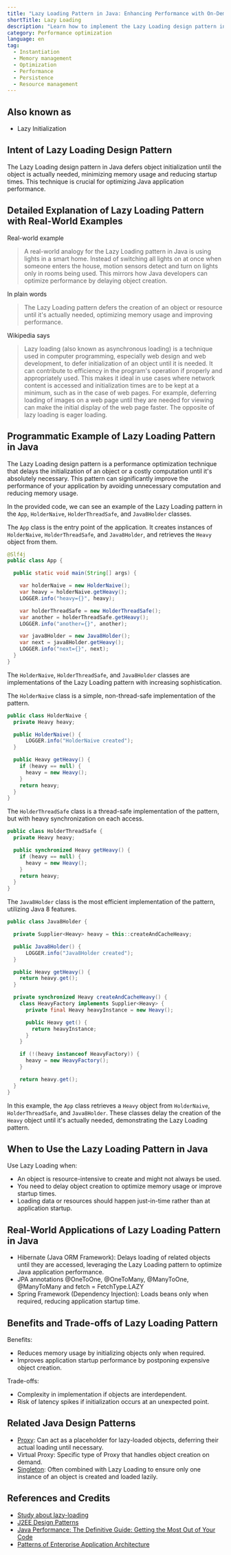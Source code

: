 ```yaml
---
title: "Lazy Loading Pattern in Java: Enhancing Performance with On-Demand Object Initialization"
shortTitle: Lazy Loading
description: "Learn how to implement the Lazy Loading design pattern in Java to optimize memory usage and improve application startup times. Discover practical examples, benefits, and best practices for efficient resource management."
category: Performance optimization
language: en
tag:
  - Instantiation
  - Memory management
  - Optimization
  - Performance
  - Persistence
  - Resource management
---
```


## Also known as

* Lazy Initialization

## Intent of Lazy Loading Design Pattern

The Lazy Loading design pattern in Java defers object initialization until the object is actually needed, minimizing memory usage and reducing startup times. This technique is crucial for optimizing Java application performance.

## Detailed Explanation of Lazy Loading Pattern with Real-World Examples

Real-world example

> A real-world analogy for the Lazy Loading pattern in Java is using lights in a smart home. Instead of switching all lights on at once when someone enters the house, motion sensors detect and turn on lights only in rooms being used. This mirrors how Java developers can optimize performance by delaying object creation.

In plain words

> The Lazy Loading pattern defers the creation of an object or resource until it's actually needed, optimizing memory usage and improving performance.

Wikipedia says

> Lazy loading (also known as asynchronous loading) is a technique used in computer programming, especially web design and web development, to defer initialization of an object until it is needed. It can contribute to efficiency in the program's operation if properly and appropriately used. This makes it ideal in use cases where network content is accessed and initialization times are to be kept at a minimum, such as in the case of web pages. For example, deferring loading of images on a web page until they are needed for viewing can make the initial display of the web page faster. The opposite of lazy loading is eager loading.

## Programmatic Example of Lazy Loading Pattern in Java

The Lazy Loading design pattern is a performance optimization technique that delays the initialization of an object or a costly computation until it's absolutely necessary. This pattern can significantly improve the performance of your application by avoiding unnecessary computation and reducing memory usage.

In the provided code, we can see an example of the Lazy Loading pattern in the `App`, `HolderNaive`, `HolderThreadSafe`, and `Java8Holder` classes.

The `App` class is the entry point of the application. It creates instances of `HolderNaive`, `HolderThreadSafe`, and `Java8Holder`, and retrieves the `Heavy` object from them.

```java
@Slf4j
public class App {

  public static void main(String[] args) {

    var holderNaive = new HolderNaive();
    var heavy = holderNaive.getHeavy();
    LOGGER.info("heavy={}", heavy);

    var holderThreadSafe = new HolderThreadSafe();
    var another = holderThreadSafe.getHeavy();
    LOGGER.info("another={}", another);

    var java8Holder = new Java8Holder();
    var next = java8Holder.getHeavy();
    LOGGER.info("next={}", next);
  }
}
```

The `HolderNaive`, `HolderThreadSafe`, and `Java8Holder` classes are implementations of the Lazy Loading pattern with increasing sophistication.

The `HolderNaive` class is a simple, non-thread-safe implementation of the pattern.

```java
public class HolderNaive {
  private Heavy heavy;

  public HolderNaive() {
      LOGGER.info("HolderNaive created");
  }

  public Heavy getHeavy() {
    if (heavy == null) {
      heavy = new Heavy();
    }
    return heavy;
  }
}
```

The `HolderThreadSafe` class is a thread-safe implementation of the pattern, but with heavy synchronization on each access.

```java
public class HolderThreadSafe {
  private Heavy heavy;

  public synchronized Heavy getHeavy() {
    if (heavy == null) {
      heavy = new Heavy();
    }
    return heavy;
  }
}
```

The `Java8Holder` class is the most efficient implementation of the pattern, utilizing Java 8 features.

```java
public class Java8Holder {

  private Supplier<Heavy> heavy = this::createAndCacheHeavy;

  public Java8Holder() {
      LOGGER.info("Java8Holder created");
  }

  public Heavy getHeavy() {
    return heavy.get();
  }

  private synchronized Heavy createAndCacheHeavy() {
    class HeavyFactory implements Supplier<Heavy> {
      private final Heavy heavyInstance = new Heavy();

      public Heavy get() {
        return heavyInstance;
      }
    }

    if (!(heavy instanceof HeavyFactory)) {
      heavy = new HeavyFactory();
    }

    return heavy.get();
  }
}
```

In this example, the `App` class retrieves a `Heavy` object from `HolderNaive`, `HolderThreadSafe`, and `Java8Holder`. These classes delay the creation of the `Heavy` object until it's actually needed, demonstrating the Lazy Loading pattern.

## When to Use the Lazy Loading Pattern in Java

Use Lazy Loading when:

* An object is resource-intensive to create and might not always be used.
* You need to delay object creation to optimize memory usage or improve startup times.
* Loading data or resources should happen just-in-time rather than at application startup.

## Real-World Applications of Lazy Loading Pattern in Java

* Hibernate (Java ORM Framework): Delays loading of related objects until they are accessed, leveraging the Lazy Loading pattern to optimize Java application performance.
* JPA annotations @OneToOne, @OneToMany, @ManyToOne, @ManyToMany and fetch = FetchType.LAZY
* Spring Framework (Dependency Injection): Loads beans only when required, reducing application startup time.

## Benefits and Trade-offs of Lazy Loading Pattern

Benefits:

* Reduces memory usage by initializing objects only when required.
* Improves application startup performance by postponing expensive object creation.

Trade-offs:

* Complexity in implementation if objects are interdependent.
* Risk of latency spikes if initialization occurs at an unexpected point.

## Related Java Design Patterns

* [Proxy](https://java-design-patterns.com/patterns/proxy/): Can act as a placeholder for lazy-loaded objects, deferring their actual loading until necessary.
* Virtual Proxy: Specific type of Proxy that handles object creation on demand.
* [Singleton](https://java-design-patterns.com/patterns/singleton/): Often combined with Lazy Loading to ensure only one instance of an object is created and loaded lazily.

## References and Credits

* [Study about lazy-loading](https://runtimehub.com/p/jdp@20240509:lazy-loading/)
* [J2EE Design Patterns](https://amzn.to/4dpzgmx)
* [Java Performance: The Definitive Guide: Getting the Most Out of Your Code](https://amzn.to/3Wu5neF)
* [Patterns of Enterprise Application Architecture](https://amzn.to/3WfKBPR)
